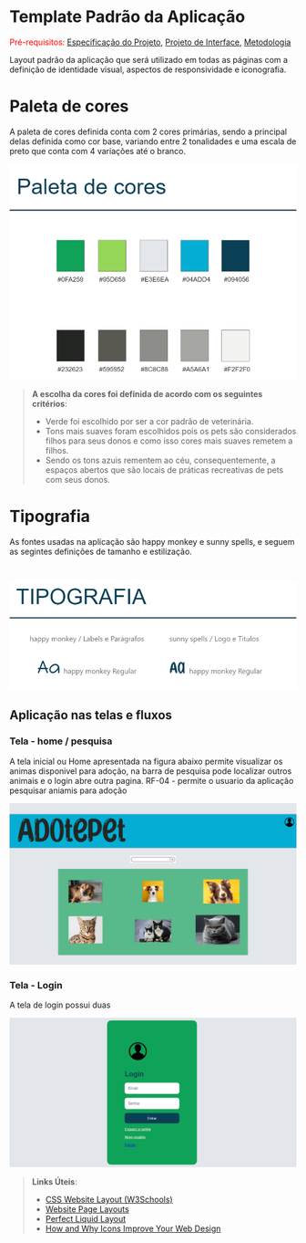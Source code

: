 # Template Padrão da Aplicação

<span style="color:red">Pré-requisitos: <a href="2-Especificação do Projeto.md"> Especificação do Projeto</a></span>, <a href="3-Projeto de Interface.md"> Projeto de Interface</a>, <a href="4-Metodologia.md"> Metodologia</a>

Layout padrão da aplicação que será utilizado em todas as páginas com a definição de identidade visual, aspectos de responsividade e iconografia.

# Paleta de cores

A paleta de cores definida conta com 2 cores primárias, sendo a principal delas definida como cor base, variando entre 2 tonalidades e uma escala de preto que conta com 4 variações até o branco.
<br/>

![](https://github.com/ICEI-PUC-Minas-PMV-ADS/Adote-pet/blob/main/docs/img/Paleta.png)

> **A escolha da cores foi definida de acordo com os seguintes critérios**:
> - Verde foi escolhido por ser a cor padrão de veterinária.
> - Tons mais suaves foram escolhidos pois os pets são considerados filhos para seus donos e como isso cores mais suaves remetem a filhos.
> - Sendo os tons azuis rementem ao céu, consequentemente, a espaços abertos que são locais de práticas recreativas de pets com seus donos.

# Tipografia

As fontes usadas na aplicação são happy monkey  e sunny spells, e seguem as segintes definições de tamanho e estilização.

<br/>

![](https://github.com/ICEI-PUC-Minas-PMV-ADS/Adote-pet/blob/main/docs/img/tipografia.png)



## Aplicação nas telas e fluxos

### Tela - home / pesquisa

A tela inicial ou Home apresentada na figura abaixo permite visualizar os animas disponivel para adoção, na barra de pesquisa pode localizar outros animais e o login abre outra pagina.
RF-04 - permite o usuario da aplicação pesquisar aniamis para adoção

![](https://github.com/ICEI-PUC-Minas-PMV-ADS/Adote-pet/blob/main/docs/img/home3.png)

### Tela - Login

A tela de login possui duas 

![](https://github.com/ICEI-PUC-Minas-PMV-ADS/Adote-pet/blob/main/docs/img/PgLogin2.png)

> **Links Úteis**:
>
> - [CSS Website Layout (W3Schools)](https://www.w3schools.com/css/css_website_layout.asp)
> - [Website Page Layouts](http://www.cellbiol.com/bioinformatics_web_development/chapter-3-your-first-web-page-learning-html-and-css/website-page-layouts/)
> - [Perfect Liquid Layout](https://matthewjamestaylor.com/perfect-liquid-layouts)
> - [How and Why Icons Improve Your Web Design](https://usabilla.com/blog/how-and-why-icons-improve-you-web-design/)
